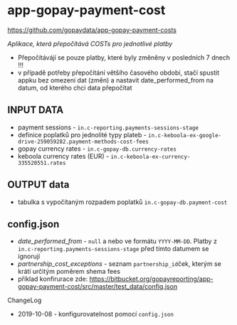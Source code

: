 # app-gopay-payment-cost #
https://github.com/gopaydata/app-gopay-payment-costs

*Aplikace, která přepočítává COSTs pro jednotlivé platby*

- Přepočítávájí se pouze platby, které byly změněny v posledních 7 dnech !!!
- v případě potřeby přepočítání většího časového období, stačí spustit appku bez omezení dat (změn) a nastavit date_performed_from na datum, od kterého chci data přepočítat



## INPUT DATA ##
- payment sessions - `in.c-reporting.payments-sessions-stage`
- definice poplatků pro jednolité typy plateb - `in.c-keboola-ex-google-drive-259059282.payment-methods-cost-fees`
- gopay currency rates - `in.c-gopay-db.currency-rates`
- keboola currency rates (EUR) - `in.c-keboola-ex-currency-335520551.rates`

## OUTPUT data ##
- tabulka s vypočítaným rozpadem poplatků `in.c-gopay-db.payment-cost`

## config.json ##
- *date_performed_from* - `null` a nebo ve formátu `YYYY-MM-DD`. Platby z `in.c-reporting.payments-sessions-stage` před tímto datumem se ignorují 
- *partnership_cost_exceptions* - seznam `partnership_id`ček, kterým se krátí určitým poměrem shema fees
- příklad konfirurace zde: https://bitbucket.org/gopayreporting/app-gopay-payment-cost/src/master/test_data/config.json

ChangeLog
- 2019-10-08 - konfigurovatelnost pomocí `config.json`